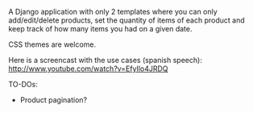 A Django application with only 2 templates where you can only add/edit/delete products, set the quantity of items of each product and keep track of how many items you had on a given date.

CSS themes are welcome.

Here is a screencast with the use cases (spanish speech): http://www.youtube.com/watch?v=EfyIlo4JRDQ

TO-DOs:

  * Product pagination?